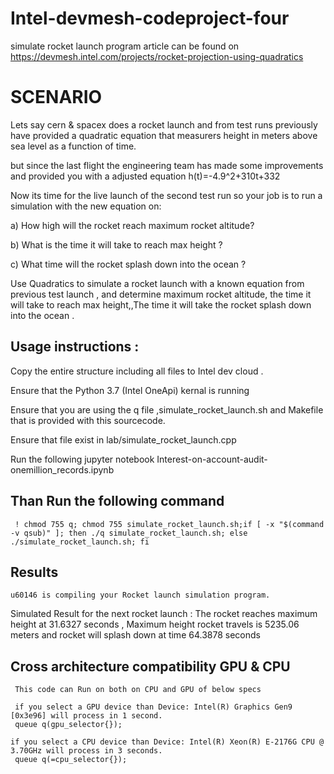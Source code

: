 # Intel-devmesh-codeproject-four
simulate rocket launch program article can be found on 
https://devmesh.intel.com/projects/rocket-projection-using-quadratics


# SCENARIO
Lets say cern & spacex does a rocket launch and from test runs previously have provided a quadratic equation that measurers height in meters above sea level as a function of time.

but since the last flight the engineering team has made some improvements and provided you with a adjusted equation h(t)=-4.9^2+310t+332

Now its time for the live launch of the second test run so your job is to run a simulation with the new equation on:

a) How high will the rocket reach maximum rocket altitude?

b) What is the time it will take to reach max height ?

c) What time will the rocket splash down into the ocean ?

Use Quadratics to simulate a rocket launch with a known equation from previous test launch , and determine maximum rocket altitude, the time it will take to reach max height,,The time it will take the rocket splash down into the ocean .

## Usage instructions :
Copy the entire structure including all files to  Intel dev cloud .

Ensure that the  Python 3.7 (Intel OneApi)  kernal is running

Ensure that you are using the q file ,simulate_rocket_launch.sh and Makefile that is provided with this sourcecode.

Ensure that file exist in  lab/simulate_rocket_launch.cpp


Run the following  jupyter notebook  Interest-on-account-audit-onemillion_records.ipynb

## Than Run  the following command
     ! chmod 755 q; chmod 755 simulate_rocket_launch.sh;if [ -x "$(command -v qsub)" ]; then ./q simulate_rocket_launch.sh; else ./simulate_rocket_launch.sh; fi 
     
## Results
    u60146 is compiling your Rocket launch simulation program.
   Simulated Result for the next rocket launch :
   The rocket reaches maximum height at 31.6327 seconds , Maximum height rocket travels is 5235.06 meters  and rocket will splash down at  time  64.3878 seconds


## Cross architecture compatibility GPU & CPU
     This code can Run on both on CPU and GPU of below specs
     
     if you select a GPU device than Device: Intel(R) Graphics Gen9 [0x3e96] will process in 1 second.
     queue q(gpu_selector{});
    
    if you select a CPU device than Device: Intel(R) Xeon(R) E-2176G CPU @ 3.70GHz will process in 3 seconds.
     queue q(=cpu_selector{});
